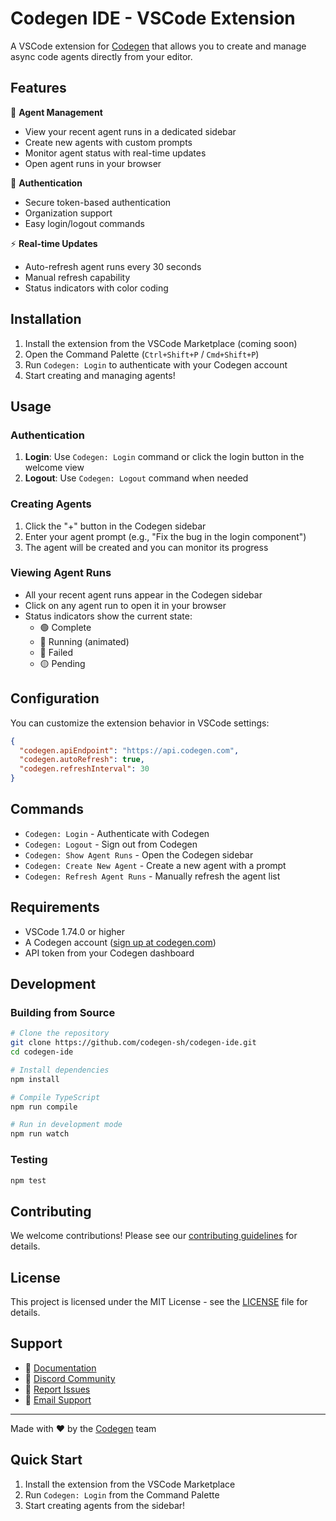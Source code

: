 # Codegen IDE - VSCode Extension

A VSCode extension for [Codegen](https://codegen.com) that allows you to create and manage async code agents directly from your editor.

## Features

🤖 **Agent Management**
- View your recent agent runs in a dedicated sidebar
- Create new agents with custom prompts
- Monitor agent status with real-time updates
- Open agent runs in your browser

🔐 **Authentication**
- Secure token-based authentication
- Organization support
- Easy login/logout commands

⚡ **Real-time Updates**
- Auto-refresh agent runs every 30 seconds
- Manual refresh capability
- Status indicators with color coding

## Installation

1. Install the extension from the VSCode Marketplace (coming soon)
2. Open the Command Palette (`Ctrl+Shift+P` / `Cmd+Shift+P`)
3. Run `Codegen: Login` to authenticate with your Codegen account
4. Start creating and managing agents!

## Usage

### Authentication

1. **Login**: Use `Codegen: Login` command or click the login button in the welcome view
2. **Logout**: Use `Codegen: Logout` command when needed

### Creating Agents

1. Click the "+" button in the Codegen sidebar
2. Enter your agent prompt (e.g., "Fix the bug in the login component")
3. The agent will be created and you can monitor its progress

### Viewing Agent Runs

- All your recent agent runs appear in the Codegen sidebar
- Click on any agent run to open it in your browser
- Status indicators show the current state:
  - 🟢 Complete
  - 🔵 Running (animated)
  - 🔴 Failed
  - 🟡 Pending

## Configuration

You can customize the extension behavior in VSCode settings:

```json
{
  "codegen.apiEndpoint": "https://api.codegen.com",
  "codegen.autoRefresh": true,
  "codegen.refreshInterval": 30
}
```

## Commands

- `Codegen: Login` - Authenticate with Codegen
- `Codegen: Logout` - Sign out from Codegen
- `Codegen: Show Agent Runs` - Open the Codegen sidebar
- `Codegen: Create New Agent` - Create a new agent with a prompt
- `Codegen: Refresh Agent Runs` - Manually refresh the agent list

## Requirements

- VSCode 1.74.0 or higher
- A Codegen account ([sign up at codegen.com](https://codegen.com))
- API token from your Codegen dashboard

## Development

### Building from Source

```bash
# Clone the repository
git clone https://github.com/codegen-sh/codegen-ide.git
cd codegen-ide

# Install dependencies
npm install

# Compile TypeScript
npm run compile

# Run in development mode
npm run watch
```

### Testing

```bash
npm test
```

## Contributing

We welcome contributions! Please see our [contributing guidelines](CONTRIBUTING.md) for details.

## License

This project is licensed under the MIT License - see the [LICENSE](LICENSE) file for details.

## Support

- 📖 [Documentation](https://docs.codegen.com)
- 💬 [Discord Community](https://discord.gg/codegen)
- 🐛 [Report Issues](https://github.com/codegen-sh/codegen-ide/issues)
- 📧 [Email Support](mailto:support@codegen.com)

---

Made with ❤️ by the [Codegen](https://codegen.com) team

## Quick Start

1. Install the extension from the VSCode Marketplace
2. Run `Codegen: Login` from the Command Palette
3. Start creating agents from the sidebar!
